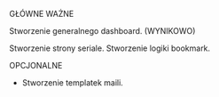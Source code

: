 GŁÓWNE WAŻNE

Stworzenie generalnego dashboard. (WYNIKOWO)

Stworzenie strony seriale.
Stworzenie logiki bookmark.

OPCJONALNE

- Stworzenie templatek maili.
